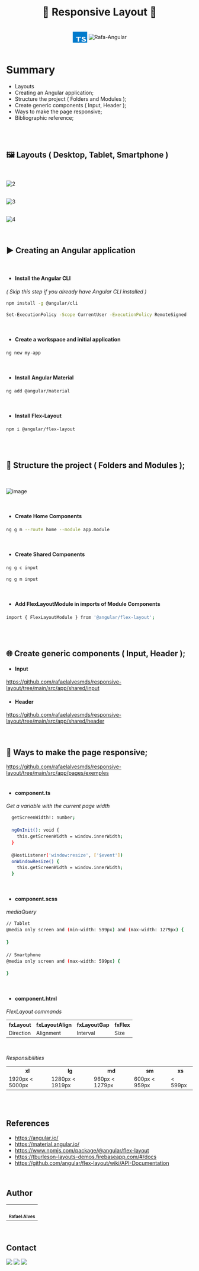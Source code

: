<h1 align="center"> 
	🚀 Responsive Layout 🚀
</h1>

  <div style="display: inline_block" align="center"><br>
    <img align="center" alt="Rafa-Ts" height="30" width="40" src="https://raw.githubusercontent.com/devicons/devicon/master/icons/typescript/typescript-plain.svg">
    <img align="center" alt="Rafa-Angular" height="30" width="40" src="https://cdn.jsdelivr.net/gh/devicons/devicon/icons/angularjs/angularjs-original.svg" />
  </div>
  
<br>

# Summary

- Layouts
- Creating an Angular application;
- Structure the project ( Folders and Modules );
- Create generic components ( Input, Header );
- Ways to make the page responsive;
- Bibliographic reference;

<br>
<br>

## 🖼️ Layouts ( Desktop, Tablet, Smartphone )
<br>

![2](https://user-images.githubusercontent.com/84939473/168598322-65894e3f-7ca4-4006-a799-68b8692aeab6.png)
<br>
<br>

![3](https://user-images.githubusercontent.com/84939473/168598355-d488c62b-090c-42a3-b7f9-5bc5131a5f75.png)
<br>
<br>
 
 ![4](https://user-images.githubusercontent.com/84939473/168598379-f2cc9db2-6fd1-4905-b0ca-8099279a949c.png)
<br>
<br>
<br>

## ▶️ Creating an Angular application
<br>

- #### Install the Angular CLI
<i> ( Skip this step if you already have Angular CLI installed )</i>

````bash
npm install -g @angular/cli
````

````bash
Set-ExecutionPolicy -Scope CurrentUser -ExecutionPolicy RemoteSigned
````
<br>

- #### Create a workspace and initial application

````bash
ng new my-app
````
<br>

- ####  Install Angular Material

````bash
ng add @angular/material
````
<br>

- #### Install Flex-Layout 

````bash
npm i @angular/flex-layout
````
<br>
<br>

## 📁 Structure the project ( Folders and Modules );
<br> 

![image](https://user-images.githubusercontent.com/84939473/168277820-94689354-6d64-4e71-8623-8ed7b36b9ea3.png)

<br>

- #### Create Home Components 

````bash
ng g m --route home --module app.module
````
<br>

- #### Create Shared Components 

````bash
ng g c input
````
````bash
ng g m input
````
<br>

- #### Add FlexLayoutModule in imports of Module Components
````bash
import { FlexLayoutModule } from '@angular/flex-layout';
````
<br>
<br>

## 🌐 Create generic components ( Input, Header );

- #### Input
https://github.com/rafaelalvesmds/responsive-layout/tree/main/src/app/shared/input
<br>

- #### Header
https://github.com/rafaelalvesmds/responsive-layout/tree/main/src/app/shared/header
<br>
<br>
<br>

## 🔀 Ways to make the page responsive;
https://github.com/rafaelalvesmds/responsive-layout/tree/main/src/app/pages/exemples
<br>
<br>

- #### component.ts

<i>Get a variable with the current page width</i>
````bash
  getScreenWidth!: number;

  ngOnInit(): void {
    this.getScreenWidth = window.innerWidth;
  }

  @HostListener('window:resize', ['$event'])
  onWindowResize() {
    this.getScreenWidth = window.innerWidth;
  }
  ````
  <br>
  
- #### component.scss

<i>mediaQuery</i>
````bash
// Tablet
@media only screen and (min-width: 599px) and (max-width: 1279px) {

}

// Smartphone
@media only screen and (max-width: 599px) {

}
````
<br>

- #### component.html

<i>FlexLayout commands</i>
 
<table>
  <tr>
    <th>fxLayout</th>
    <th>fxLayoutAlign</th>
    <th>fxLayoutGap</th>
    <th>fxFlex</th>
  </tr>
  
  <tr>
    <td> Direction </td>
    <td > Alignment </td>
    <td> Interval </td>
    <td> Size </td>
  </tr>
</table>

<br>

<i>Responsibilities</i>

<table>
  <tr>
    <th>xl</th>
    <th>lg</th>
    <th>md</th>
    <th>sm</th>
    <th>xs</th>
  </tr>
  
  <tr>
    <td> 1920px < 5000px </td>
    <td >1280px < 1919px </td>
    <td> 960px < 1279px </td>
    <td> 600px < 959px </td>
    <td> < 599px </td>
  </tr>
</table>
<br> <br>

## References

- https://angular.io/
- https://material.angular.io/
- https://www.npmjs.com/package/@angular/flex-layout
- https://tburleson-layouts-demos.firebaseapp.com/#/docs
- https://github.com/angular/flex-layout/wiki/API-Documentation

<br>

## Author

   <table> <td ><a href="https://github.com/rafaelalvesmds"><img src="https://avatars.githubusercontent.com/u/84939473?s=96&v=4" width="100px;" alt=""/><br /><sub><b>Rafael Alves</b></sub></a><br /></td></table>

<br>


## Contact
<div> 
    <a href="https://discord.gg/hjAZmUSM" target="_blank"><img src="https://img.shields.io/badge/Discord-7289DA?style=for-the-badge&logo=discord&logoColor=white" target="_blank" ></a> 
    <a href = "mailto:rafaelalvesmds.dev@gmail.com"><img src="https://img.shields.io/badge/-Gmail-%23333?style=for-the-badge&logo=gmail&logoColor=white" target="_blank"></a>
    <a href="https://www.linkedin.com/in/rafael-alves-02a749213/" target="_blank"><img src="https://img.shields.io/badge/-LinkedIn-%230077B5?style=for-the-badge&logo=linkedin&logoColor=white" target="_blank"></a> 
</div>
